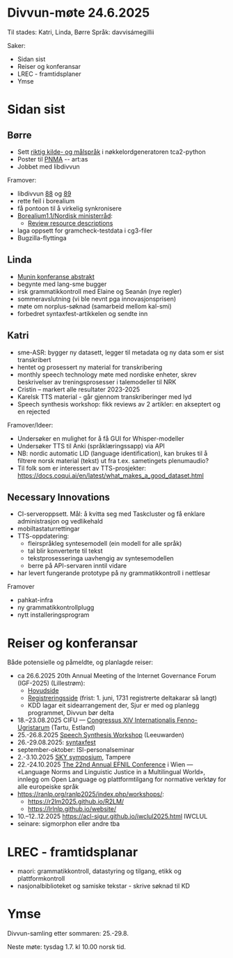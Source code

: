 # Divvun-møte 24.6.2025

Til stades: Katri, Linda, Børre
Språk: davvisámegillii

Saker:

- Sidan sist
- Reiser og konferansar
- LREC - framtidsplaner
- Ymse

# Sidan sist

## Børre

- Sett [riktig kilde- og målspråk](https://github.com/divvun/python_tca2/commit/2ea0bf6ad34d5fa5603e268d8a5405b84ccb9f7e) i nøkkelordgeneratoren tca2-python
- Poster til [PNMA](https://igf2025.sched.com/event/247zy/how-the-pnma-concepts-portfolio-effectively-contributes-to-the-wsis+20-process-and-gdc-implementation) -- art:as
- Jobbet med libdivvun

Framover:

- libdivvun [88](https://github.com/divvun/libdivvun/issues/88) og [89](https://github.com/divvun/libdivvun/issues/89)
- rette feil i borealium
- få pontoon til å virkelig synkronisere
- [Borealium1.1/Nordisk ministerråd](https://github.com/orgs/borealium/projects/1):
  - [Review resource descriptions](https://github.com/borealium/borealium.org/issues/53)
- laga oppsett for gramcheck-testdata i cg3-filer
- Bugzilla-flyttinga

## Linda

- [Munin konferanse abstrakt](https://site.uit.no/muninconf/call-for-submissions/)
- begynte med lang-sme bugger
- irsk grammatikkontroll med Elaine og Seanán (nye regler)
- sommeravslutning (vi ble nevnt pga innovasjonsprisen)
- møte om norplus-søknad (samarbeid mellom kal-smi)
- forbedret syntaxfest-artikkelen og sendte inn

## Katri

- sme-ASR: bygger ny datasett, legger til metadata og ny data som er sist transkribert
- hentet og prosessert ny material for transkribering
- monthly speech technology møte med nordiske enheter, skrev beskrivelser av treningsprosesser i talemodeller til NRK
- Cristin – markert alle resultater 2023-2025
- Karelsk TTS material - går gjennom transkriberinger med lyd
- Speech synthesis workshop: fikk reviews av 2 artikler: en akseptert og en rejected

Framover/Ideer:

- Undersøker en mulighet for å få GUI for Whisper-modeller
- Undersøker TTS til Anki (språklæringssapp) via API
- NB: nordic automatic LID (language
  identification), kan brukes til å filtrere norsk
  material (tekst) ut fra t.ex. sametingets
  plenumaudio?
- Til folk som er interessert av TTS-prosjekter: <https://docs.coqui.ai/en/latest/what_makes_a_good_dataset.html>

## Necessary Innovations

- CI-serveroppsett. Mål: å kvitta seg med Taskcluster og få enklare administrasjon og vedlikehald
- mobiltastaturrettingar
- TTS-oppdatering:
  - fleirspråkleg syntesemodell (ein modell for alle språk)
  - tal blir konverterte til tekst
  - tekstprosesseringa uavhengig av syntesemodellen
  - berre på API-servaren inntil vidare
- har levert fungerande prototype på ny grammatikkontroll i nettlesar

Framover

- pahkat-infra
- ny grammatikkontrollplugg
- nytt installeringsprogram

# Reiser og konferansar

Både potensielle og påmeldte, og planlagde reiser:

- ca 26.6.2025 20th Annual Meeting of the Internet Governance Forum (IGF-2025) (Lillestrøm):
  - [Hovudside](https://www.igf2025.no)
  - [Registreringsside](https://indico.un.org/event/1016806/) (frist: 1. juni, 1731 registrerte deltakarar så langt)
  - KDD lagar eit sidearrangement der, Sjur er med og planlegg programmet, Divvun bør delta
- 18.–23.08.2025 CIFU — [Congressus XIV Internationalis Fenno-Ugristarum](https://cifu14.ut.ee/symposium-b12/) (Tartu, Estland)
- 25.-26.8.2025 [Speech Synthesis Workshop](https://blogs.helsinki.fi/ssw13-2025/) (Leeuwarden)
- 26.-29.08.2025: [syntaxfest](https://syntaxfest.github.io/syntaxfest25/)
- september-oktober: ISl-personalseminar
- 2.-3.10.2025 [SKY symposium](https://events.tuni.fi/skysymposium2025/), Tampere
- 22.-24.10.2025 [The 22nd Annual EFNIL Conference](https://efnil.org/conferences/2025-vienna/) i Wien — «Language Norms and Linguistic Justice in a Multilingual World», innlegg om Open Language og plattformtilgang for normative verktøy for alle europeiske språk
- <https://ranlp.org/ranlp2025/index.php/workshops/>:
  - <https://r2lm2025.github.io/R2LM/>
  - <https://lrlnlp.github.io/website/>
- 10.–12..12.2025 <https://acl-sigur.github.io/iwclul2025.html> IWCLUL
- seinare: sigmorphon eller andre tba

# LREC - framtidsplanar

- maori: grammatikkontroll, datastyring og tilgang, etikk og plattformkontroll
- nasjonalbiblioteket og samiske tekstar - skrive søknad til KD

# Ymse

Divvun-samling etter sommaren: 25.-29.8.

Neste møte: tysdag 1.7. kl 10.00 norsk tid.
